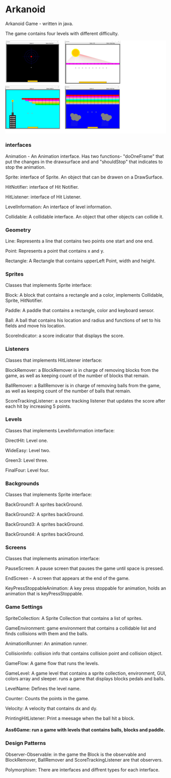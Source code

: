 # Arkanoid
Arkanoid Game - written in java.

The game contains four levels with different difficulty.

![](media/Levels.png)

### interfaces
Animation - An Animation interface. Has two functions- "doOneFrame" that put the changes in the drawsurface and and "shouldStop" that indicates to stop the animation.

Sprite: interface of Sprite. An object that can be drawen on a DrawSurface.

HitNotifier: interface of Hit Notifier.

HitListener: interface of Hit Listener.

LevelInformation: An interface of level information.

Collidable: A collidable interface. An object that other objects can collide it.

### Geometry
Line: Represents a line that contains two points one start and one end.

Point: Represents a point that contains x and y.

Rectangle: A Rectangle that contains upperLeft Point, width and height.

### Sprites
Classes that implements Sprite interface:

Block: A block that contains a rectangle and a color, implements Collidable, Sprite, HitNotifier.

Paddle: A paddle that contains a rectangle, color and keyboard sensor.

Ball: A ball that contains his location and radius and functions of set to his fields and move his location.

ScoreIndicator: a score indicator that displays the score.

### Listeners

Classes that implements HitListener interface:

BlockRemover: a BlockRemover is in charge of removing blocks from the game, as well as keeping count of the number of blocks that remain.

BallRemover: a BallRemover is in charge of removing balls from the game, as well as keeping count of the number of balls that remain.

ScoreTrackingListener: a score tracking listener that updates the score after each hit by increasing 5 points.

### Levels
Classes that implements LevelInformation interface:

DirectHit: Level one.

WideEasy: Level two.

Green3: Level three.

FinalFour: Level four.

### Backgrounds
Classes that implements Sprite interface:

BackGround1: A sprites backGround.

BackGround2: A sprites backGround.

BackGround3: A sprites backGround.

BackGround4: A sprites backGround.

### Screens
Classes that implements animation interface:

PauseScreen: A pause screen that pauses the game until space is pressed.

EndScreen - A screen that appears at the end of the game.

KeyPressStoppableAnimation: A key press stoppable for animation, holds an animation that is keyPressStoppable.

### Game Settings

SpriteCollection: A Sprite Collection that contains a list of sprites.

GameEnvironment: game environment that contains a collidable list and finds collisions with them and the balls.

AnimationRunner: An animation runner.

CollisionInfo: collision info that contains collision point and collision object.

GameFlow: A game flow that runs the levels.

GameLevel: A game level that contains a sprite collection, environment, GUI, colors array and sleeper. runs a game that displays blocks pedals and balls.

LevelName: Defines the level name.

Counter: Counts the points in the game.

Velocity: A velocity that contains dx and dy.

PrintingHitListener: Print a meesage when the ball hit a block.


#### Ass6Game: run a game with levels that contains balls, blocks and paddle.


### Design Patterns
Observer-Observable: in the game the Block is the observable and BlockRemover, BallRemover and ScoreTrackingListener are that observers.

Polymorphism: There are interfaces and diffrent types for each interface.

